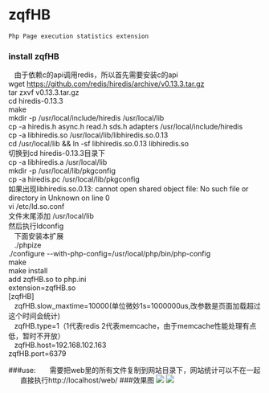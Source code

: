 # zqfHB
    Php Page execution statistics extension
### install zqfHB
    由于依赖c的api调用redis，所以首先需要安装c的api<br/>
    wget https://github.com/redis/hiredis/archive/v0.13.3.tar.gz<br/>
    tar zxvf v0.13.3.tar.gz<br/>
    cd hiredis-0.13.3<br/>
    make<br/>
    mkdir -p /usr/local/include/hiredis  /usr/local/lib<br/>
    cp -a hiredis.h async.h read.h sds.h adapters /usr/local/include/hiredis<br/>
    cp -a libhiredis.so /usr/local/lib/libhiredis.so.0.13<br/>
    cd /usr/local/lib && ln -sf libhiredis.so.0.13 libhiredis.so<br/>
    切换到cd hiredis-0.13.3目录下<br/>
    cp -a libhiredis.a /usr/local/lib<br/>
    mkdir -p /usr/local/lib/pkgconfig<br/>
    cp -a hiredis.pc /usr/local/lib/pkgconfig<br/>
    如果出现libhiredis.so.0.13: cannot open shared object file: No such file or directory in Unknown on line 0<br/>
    vi /etc/ld.so.conf<br/>
    文件末尾添加  /usr/local/lib<br/>
    然后执行ldconfig<br/>
    下面安装本扩展<br/>
    ./phpize<br/>
    ./configure --with-php-config=/usr/local/php/bin/php-config<br/>
    make<br/>
    make install<br/>
    add zqfHB.so to php.ini<br/>
    extension=zqfHB.so<br/>
    [zqfHB]<br/>
    zqfHB.slow_maxtime=10000(单位微妙1s=1000000us,改参数是页面加载超过这个时间会统计)<br/>
    zqfHB.type=1（1代表redis 2代表memcache，由于memcache性能处理有点低，暂时不开放）<br/>
    zqfHB.host=192.168.102.163<br/>
    zqfHB.port=6379<br/>

###use:
       需要把web里的所有文件复制到网站目录下，网站统计可以不在一起
       直接执行http://localhost/web/
###效果图
![](https://github.com/qieangel2013/zqfHB/blob/master/images/img1.png)
![](https://github.com/qieangel2013/zqfHB/blob/master/images/img2.png)
